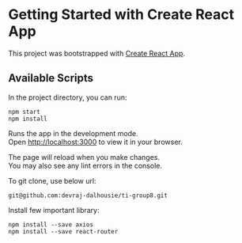 # Getting Started with Create React App

This project was bootstrapped with [Create React App](https://github.com/facebook/create-react-app).

## Available Scripts

In the project directory, you can run:

```
npm start
npm install
```

Runs the app in the development mode.\
Open [http://localhost:3000](http://localhost:3000) to view it in your browser.

The page will reload when you make changes.\
You may also see any lint errors in the console.

To git clone, use below url:
```
git@github.com:devraj-dalhousie/ti-group8.git
```

Install few important library:  
```angular2html
npm install --save axios
npm install --save react-router
```
